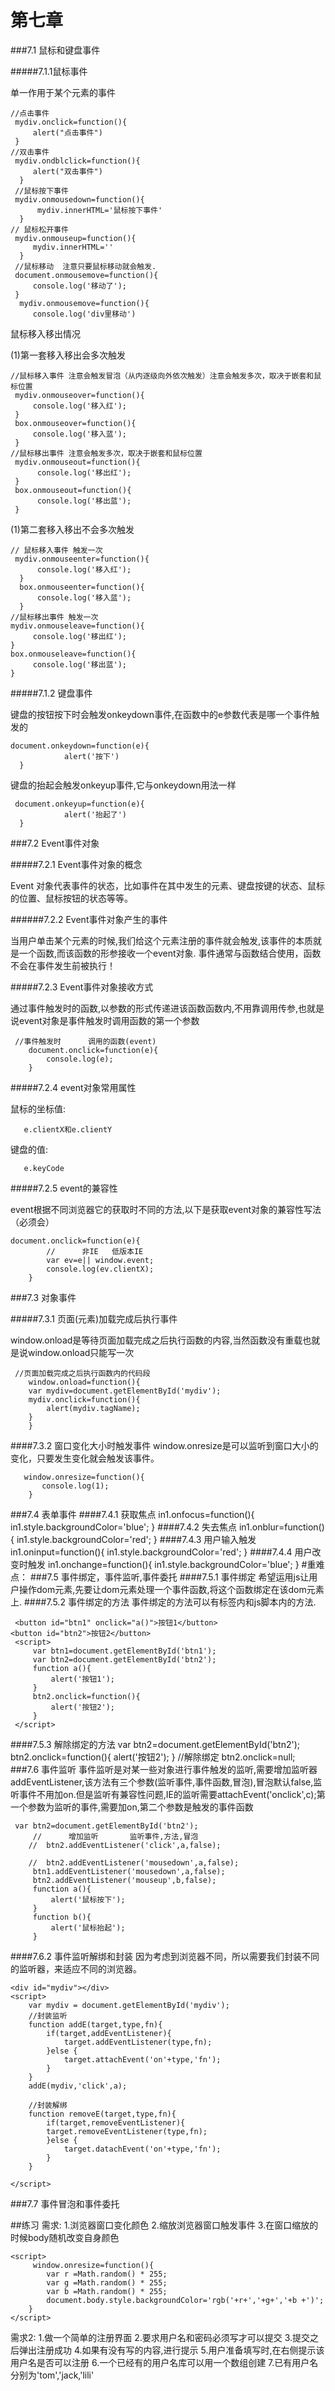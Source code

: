 # 第七章
###7.1 鼠标和键盘事件

#####7.1.1鼠标事件

单一作用于某个元素的事件

    //点击事件
     mydiv.onclick=function(){
         alert("点击事件")
     }
    //双击事件
     mydiv.ondblclick=function(){
         alert("双击事件")
      }
     //鼠标按下事件
     mydiv.onmousedown=function(){
          mydiv.innerHTML='鼠标按下事件'
      }
    // 鼠标松开事件
     mydiv.onmouseup=function(){
         mydiv.innerHTML=''
      }
     //鼠标移动  注意只要鼠标移动就会触发.
     document.onmousemove=function(){
         console.log('移动了');
     }
      mydiv.onmousemove=function(){
         console.log('div里移动')

鼠标移入移出情况

(1)第一套移入移出会多次触发

    //鼠标移入事件 注意会触发冒泡（从内逐级向外依次触发）注意会触发多次，取决于嵌套和鼠标位置
     mydiv.onmouseover=function(){
         console.log('移入红');
     }
     box.onmouseover=function(){
         console.log('移入蓝');
     }
    //鼠标移出事件 注意会触发多次，取决于嵌套和鼠标位置
     mydiv.onmouseout=function(){
          console.log('移出红');
     }
     box.onmouseout=function(){
          console.log('移出蓝');
     }

(1)第二套移入移出不会多次触发

    // 鼠标移入事件 触发一次
     mydiv.onmouseenter=function(){
          console.log('移入红');
      }
      box.onmouseenter=function(){
          console.log('移入蓝');
      }
    //鼠标移出事件 触发一次
    mydiv.onmouseleave=function(){
         console.log('移出红');
    }
    box.onmouseleave=function(){
         console.log('移出蓝');
    }

#####7.1.2 键盘事件

键盘的按钮按下时会触发onkeydown事件,在函数中的e参数代表是哪一个事件触发的
    
    document.onkeydown=function(e){
                alert('按下')
      }

键盘的抬起会触发onkeyup事件,它与onkeydown用法一样

     document.onkeyup=function(e){
                alert('抬起了')
      }


###7.2 Event事件对象

#####7.2.1 Event事件对象的概念

Event 对象代表事件的状态，比如事件在其中发生的元素、键盘按键的状态、鼠标的位置、鼠标按钮的状态等等。

######7.2.2  Event事件对象产生的事件

当用户单击某个元素的时候,我们给这个元素注册的事件就会触发,该事件的本质就是一个函数,而该函数的形参接收一个event对象.
事件通常与函数结合使用，函数不会在事件发生前被执行！

#####7.2.3 Event事件对象接收方式

通过事件触发时的函数,以参数的形式传递进该函数函数内,不用靠调用传参,也就是说event对象是事件触发时调用函数的第一个参数

     //事件触发时      调用的函数(event)
        document.onclick=function(e){
            console.log(e);
        }

#####7.2.4 event对象常用属性

鼠标的坐标值:

       e.clientX和e.clientY

键盘的值:

       e.keyCode

#####7.2.5 event的兼容性

event根据不同浏览器它的获取时不同的方法,以下是获取event对象的兼容性写法（必须会）

    document.onclick=function(e){
            //      非IE   低版本IE
            var ev=e|| window.event;
            console.log(ev.clientX);
        }

###7.3 对象事件

#####7.3.1 页面(元素)加载完成后执行事件

window.onload是等待页面加载完成之后执行函数的内容,当然函数没有重载也就是说window.onload只能写一次

     //页面加载完成之后执行函数内的代码段
        window.onload=function(){
        var mydiv=document.getElementById('mydiv');
        mydiv.onclick=function(){
            alert(mydiv.tagName);
        }
        }
####7.3.2 窗口变化大小时触发事件
window.onresize是可以监听到窗口大小的变化，只要发生变化就会触发该事件。

       window.onresize=function(){
           console.log(1);
        }
###7.4 表单事件
####7.4.1 获取焦点
        in1.onfocus=function(){
            in1.style.backgroundColor='blue';
        }
####7.4.2 失去焦点
        in1.onblur=function(){
            in1.style.backgroundColor='red';
        }
####7.4.3 用户输入触发
         in1.oninput=function(){
             in1.style.backgroundColor='red';
         }
####7.4.4 用户改变时触发
         in1.onchange=function(){
             in1.style.backgroundColor='blue';
         }
#重难点：
###7.5 事件绑定，事件监听,事件委托
####7.5.1 事件绑定
希望运用js让用户操作dom元素,先要让dom元素处理一个事件函数,将这个函数绑定在该dom元素上.
####7.5.2 事件绑定的方法
事件绑定的方法可以有标签内和js脚本内的方法.
 
     <button id="btn1" onclick="a()">按钮1</button>
    <button id="btn2">按钮2</button>
     <script>
         var btn1=document.getElementById('btn1');
         var btn2=document.getElementById('btn2');
         function a(){
             alert('按钮1');
         }
         btn2.onclick=function(){
             alert('按钮2');
         }
     </script>
####7.5.3 解除绑定的方法
        var btn2=document.getElementById('btn2');
             btn2.onclick=function(){
                 alert('按钮2');
             }
             //解除绑定
             btn2.onclick=null;
###7.6 事件监听
事件监听是对某一些对象进行事件触发的监听,需要增加监听器addEventListener,该方法有三个参数(监听事件,事件函数,冒泡),冒泡默认false,监听事件不用加on.但是监听有兼容性问题,IE的监听需要attachEvent('onclick',c);第一个参数为监听的事件,需要加on,第二个参数是触发的事件函数

     var btn2=document.getElementById('btn2');
         //      增加监听       监听事件,方法,冒泡
        //  btn2.addEventListener('click',a,false);

        //  btn2.addEventListener('mousedown',a,false);
         btn1.addEventListener('mousedown',a,false);
         btn2.addEventListener('mouseup',b,false);
         function a(){
             alert('鼠标按下');
         }
         function b(){
             alert('鼠标抬起');
         }
     
####7.6.2 事件监听解绑和封装
因为考虑到浏览器不同，所以需要我们封装不同的监听器，来适应不同的浏览器。 

    <div id="mydiv"></div>
    <script>
        var mydiv = document.getElementById('mydiv');
        //封装监听
        function addE(target,type,fn){
            if(target,addEventListener){
                target.addEventListener(type,fn);
            }else {
                target.attachEvent('on'+type,'fn');
            }
        }
        addE(mydiv,'click',a);

        //封装解绑
        function removeE(target,type,fn){
            if(target,removeEventListener){
            target.removeEventListener(type,fn);
            }else {
                target.datachEvent('on'+type,'fn');
            }
        }

    </script>

###7.7 事件冒泡和事件委托















##练习
需求:
1.浏览器窗口变化颜色
2.缩放浏览器窗口触发事件
3.在窗口缩放的时候body随机改变自身颜色

    <script>
         window.onresize=function(){
            var r =Math.random() * 255; 
            var g =Math.random() * 255; 
            var b =Math.random() * 255; 
            document.body.style.backgroundColor='rgb('+r+','+g+','+b +')';
        }
    </script>


需求2:
1.做一个简单的注册界面
2.要求用户名和密码必须写才可以提交
3.提交之后弹出注册成功
4.如果有没有写的内容,进行提示
5.用户准备填写时,在右侧提示该用户名是否可以注册
6.一个已经有的用户名库可以用一个数组创建
7.已有用户名分别为'tom','jack,'lili'